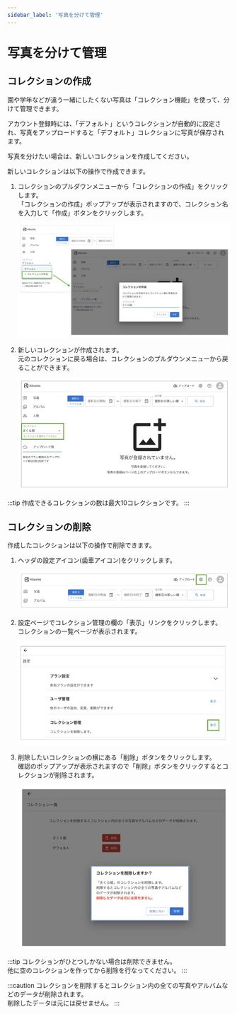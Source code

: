 ```yaml
---
sidebar_label: '写真を分けて管理'
---
```


# 写真を分けて管理
## コレクションの作成
園や学年などが違う一緒にしたくない写真は「コレクション機能」を使って、分けて管理できます。

アカウント登録時には、「デフォルト」というコレクションが自動的に設定され、写真をアップロードすると「デフォルト」コレクションに写真が保存されます。

写真を分けたい場合は、新しいコレクションを作成してください。  

新しいコレクションは以下の操作で作成できます。

1. コレクションのプルダウンメニューから「コレクションの作成」をクリックします。  
  「コレクションの作成」ポップアップが表示されますので、コレクション名を入力して「作成」ボタンをクリックします。

    ![create collection](/img/docs/create-collection.jpg)


2. 新しいコレクションが作成されます。  
  元のコレクションに戻る場合は、コレクションのプルダウンメニューから戻ることができます。

    ![collection pulldwon](/img/docs/collection-pulldown.jpg)

:::tip
作成できるコレクションの数は最大10コレクションです。
:::

## コレクションの削除
作成したコレクションは以下の操作で削除できます。

1. ヘッダの設定アイコン(歯車アイコン)をクリックします。

    ![setting](/img/docs/setting.jpg)

2. 設定ページでコレクション管理の欄の「表示」リンクをクリックします。  
  コレクションの一覧ページが表示されます。

    ![manage collection](/img/docs/manage-collection.jpg)

3. 削除したいコレクションの横にある「削除」ボタンをクリックします。  
  確認のポップアップが表示されますので「削除」ボタンをクリックするとコレクションが削除されます。

    ![delete collection](/img/docs/delete-collection.jpg)

:::tip
コレクションがひとつしかない場合は削除できません。  
他に空のコレクションを作ってから削除を行なってください。
:::

:::caution
コレクションを削除するとコレクション内の全ての写真やアルバムなどのデータが削除されます。  
削除したデータは元には戻せません。
:::